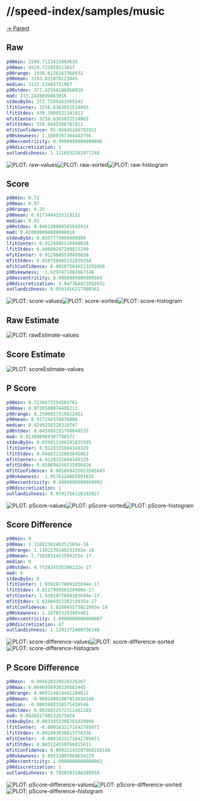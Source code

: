 
# //speed-index/samples/music

[→ Parent](../..)


## Raw


```yaml
p90min: 2599.7113421869635
p90max: 4529.723958523857
p90range: 1930.0126163368932
p90mean: 3193.831078125845
median: 3122.53403731967
p90stdev: 371.42564186658916
mad: 233.2428899463016
stdevBySn: 372.7269161605542
lfitCenter: 3258.6365052534065
lfitStdev: 439.3906521341912
mfitCenter: 3258.6365052534065
mfitStdev: 550.6945166781911
mfitConfidence: 55.06945166781911
p90skewness: 1.1888397304482756
p90eccentricity: 0.9999999999999996
p90discretization: 1
outlandishness: 1.1218532102977248

```

![PLOT: raw-values](./raw/values.svg)![PLOT: raw-sorted](./raw/sorted.svg)![PLOT: raw-histogram](./raw/histogram.svg)
## Score


```yaml
p90min: 0.72
p90max: 0.97
p90range: 0.25
p90mean: 0.9173404255319152
median: 0.93
p90stdev: 0.046130608565543914
mad: 0.020000000000000018
stdevBySn: 0.0357779999999999
lfitCenter: 0.9129605530499858
lfitStdev: 0.04688247209815249
mfitCenter: 0.9129605530499858
mfitStdev: 0.058758465132039264
mfitConfidence: 0.005875846513203926
p90skewness: -1.9297471082667146
p90eccentricity: 0.9999999999999989
p90discretization: 4.947368421052632
outlandishness: 0.9593456217980362

```

![PLOT: score-values](./score/values.svg)![PLOT: score-sorted](./score/sorted.svg)![PLOT: score-histogram](./score/histogram.svg)
## Raw Estimate

![PLOT: rawEstimate-values](./rawEstimate/values.svg)
## Score Estimate

![PLOT: scoreEstimate-values](./scoreEstimate/values.svg)
## P Score


```yaml
p90min: 0.7220473554583762
p90max: 0.9720500874406213
p90range: 0.2500027319822451
p90mean: 0.917294378076086
median: 0.9299258328318747
p90stdev: 0.045886155708049235
mad: 0.023606964307798572
stdevBySn: 0.035651166291835595
lfitCenter: 0.9128335604349329
lfitStdev: 0.04683132083845662
mfitCenter: 0.9128335604349329
mfitStdev: 0.058694356535056426
mfitConfidence: 0.005869435653505643
p90skewness: -1.9576124865091835
p90eccentricity: 0.9999999999999992
p90discretization: 1
outlandishness: 0.9591758126192027

```

![PLOT: pScore-values](./pScore/values.svg)![PLOT: pScore-sorted](./pScore/sorted.svg)![PLOT: pScore-histogram](./pScore/histogram.svg)
## Score Difference


```yaml
p90min: 0
p90max: 1.1102230246251565e-16
p90range: 1.1102230246251565e-16
p90mean: 2.7165031453594255e-17
median: 0
p90stdev: 4.772824535398222e-17
mad: 0
stdevBySn: 0
lfitCenter: 1.9391877609103694e-17
lfitStdev: 4.011799930328909e-17
mfitCenter: 1.9391877609103694e-17
mfitStdev: 5.0280455738219935e-17
mfitConfidence: 5.028045573821993e-18
p90skewness: 1.187813193945481
p90eccentricity: 1.0000000000000007
p90discretization: 47
outlandishness: 1.1291372400756148

```

![PLOT: score-difference-values](./score-difference/values.svg)![PLOT: score-difference-sorted](./score-difference/sorted.svg)![PLOT: score-difference-histogram](./score-difference/histogram.svg)
## P Score Difference


```yaml
p90min: -0.004628320618226267
p90max: 0.0046956938230583445
p90range: 0.009324014441284612
p90mean: -0.00014002887912634106
median: -0.0003968338575438546
p90stdev: 0.0028022572311402283
mad: 0.002681740232673424
stdevBySn: 0.0033453308285829996
lfitCenter: -0.0001633171642785071
lfitStdev: 0.002493030813778336
mfitCenter: -0.0001633171642785071
mfitStdev: 0.003124550766815611
mfitConfidence: 0.00031245507668156106
p90skewness: 0.09333097869654229
p90eccentricity: 1.0000000000000002
p90discretization: 1
outlandishness: 0.7920383104280916

```

![PLOT: pScore-difference-values](./pScore-difference/values.svg)![PLOT: pScore-difference-sorted](./pScore-difference/sorted.svg)![PLOT: pScore-difference-histogram](./pScore-difference/histogram.svg)